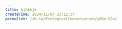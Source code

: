 ```yaml
---
title: kjhkhjk
createTime: 2024/11/07 23:12:37
permalink: /zh-tw/EcologicalConservation/y88n-GJu/
---
```

